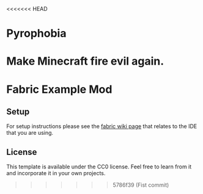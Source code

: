 <<<<<<< HEAD
# Pyrophobia
Make Minecraft fire evil again.
=======
# Fabric Example Mod

## Setup

For setup instructions please see the [fabric wiki page](https://fabricmc.net/wiki/tutorial:setup) that relates to the IDE that you are using.

## License

This template is available under the CC0 license. Feel free to learn from it and incorporate it in your own projects.
>>>>>>> 5786f39 (Fist commit)
